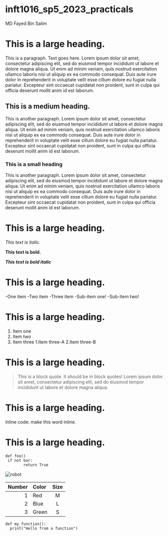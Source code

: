 # inft1016_sp5_2023_practicals

MD Fayed Bin Salim
# This is a large heading.

This is a paragraph. Text goes here. Lorem ipsum dolor sit amet, consectetur adipiscing elit, sed do eiusmod tempor incididunt ut labore et dolore magna aliqua. Ut enim ad minim veniam, quis nostrud exercitation ullamco laboris nisi ut aliquip ex ea commodo consequat. Duis aute irure dolor in reprehenderit in voluptate velit esse cillum dolore eu fugiat nulla pariatur. Excepteur sint occaecat cupidatat non proident, sunt in culpa qui officia deserunt mollit anim id est laborum.

## This is a medium heading.

This is another paragraph. Lorem ipsum dolor sit amet, consectetur adipiscing elit, sed do eiusmod tempor incididunt ut labore et dolore magna aliqua. Ut enim ad minim veniam, quis nostrud exercitation ullamco laboris nisi ut aliquip ex ea commodo consequat. Duis aute irure dolor in reprehenderit in voluptate velit esse cillum dolore eu fugiat nulla pariatur. Excepteur sint occaecat cupidatat non proident, sunt in culpa qui officia deserunt mollit anim id est laborum.

### This is a small heading

This is another paragraph. Lorem ipsum dolor sit amet, consectetur adipiscing elit, sed do eiusmod tempor incididunt ut labore et dolore magna aliqua. Ut enim ad minim veniam, quis nostrud exercitation ullamco laboris nisi ut aliquip ex ea commodo consequat. Duis aute irure dolor in reprehenderit in voluptate velit esse cillum dolore eu fugiat nulla pariatur. Excepteur sint occaecat cupidatat non proident, sunt in culpa qui officia deserunt mollit anim id est laborum.

# This is a large heading.

*This text is italic.*

**This text is bold.**

***This text is bold italic***

# This is a large heading.

-One item
-Two item
-Three item
 -Sub-item one!
 -Sub-item two!

# This is a large heading.

1. Item one
2. Item two
3. Item three
   1.Item three-A
   2.Item three-B

# This is a large heading.

>This is a block quote. It should be in block quotes! Lorem ipsum dolor sit amet, consectetur adipiscing elit, sed do eiusmod tempor incididunt ut labore et dolore magna aliqua.

# This is a large heading.

Inline code: make this word inline.

# This is a large heading.

```
def foo()
 if not bar:
        return True
```  
 ![robot](https://upload.wikimedia.org/wikipedia/commons/0/03/Kismet-IMG_6007-black.jpg)

 | Number | Color | Size  |
| ------:|:----- |:-----:|
| 1      | Red   | M     |
| 2      | Blue  | L     |
| 3      | Green | S     |

```
def my_function():
  print("Hello from a function")